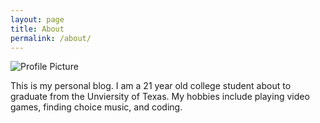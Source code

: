 ```yaml
---
layout: page
title: About
permalink: /about/
---
```


<img src="{{ site.baseurl }}assets/cat.jpg" title="Profile Picture" class="profile">

This is my personal blog. I am a 21 year old college student about to graduate from the Unviersity of Texas. My hobbies include playing video games, finding choice music, and coding. 

